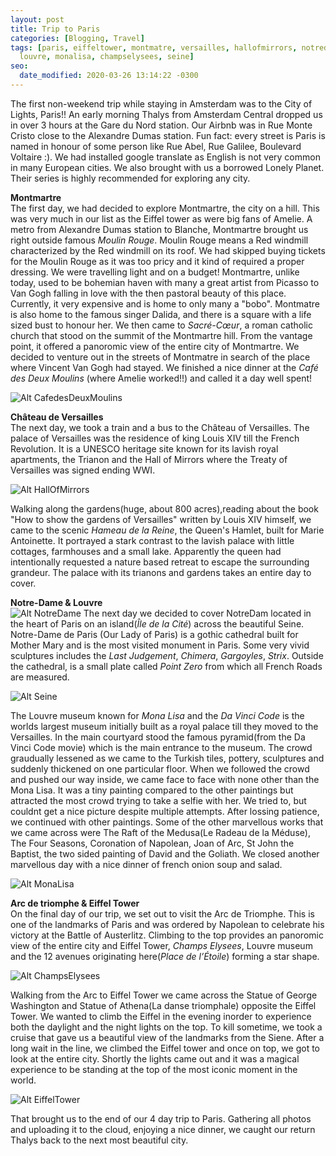 ```yaml
---
layout: post
title: Trip to Paris
categories: [Blogging, Travel]
tags: [paris, eiffeltower, montmatre, versailles, hallofmirrors, notredame, sacrecouer,
  louvre, monalisa, champselysees, seine]
seo:
  date_modified: 2020-03-26 13:14:22 -0300
---
```



The first non-weekend trip while staying in Amsterdam was to the City of Lights, Paris!!
An early morning Thalys from Amsterdam Central dropped us in over 3 hours at the Gare du Nord station. 
Our Airbnb was in Rue Monte Cristo close to the Alexandre Dumas station. Fun fact: every street is Paris is named in honour of some person like Rue Abel, Rue Galilee, Boulevard Voltaire :). We had installed google translate as English is not very common in many European cities. We also brought with us a borrowed Lonely Planet. Their series is highly recommended for exploring any city. 

**Montmartre**  
The first day, we had decided to explore Montmartre, the city on a hill. This was very much in our list as the Eiffel tower as were big fans of Amelie. 
A metro from Alexandre Dumas station to Blanche, Montmartre brought us right outside famous *Moulin Rouge*. Moulin Rouge means a Red windmill characterized by the Red windmill on its roof. We had skipped buying tickets for the Moulin Rouge as it was too pricy and it kind of required a proper dressing. We were travelling light and on a budget!
Montmartre, unlike today, used to be bohemian haven with many a great artist from Picasso to Van Gogh falling in love with the then pastoral beauty of this place. Currently, it very expensive and is home to only many a "bobo". Montmatre is also home to the famous singer Dalida, and there is a square with a life sized bust to honour her.
We then came to *Sacré-Cœur*, a roman catholic church that stood on the summit of the Montmartre hill. From the vantage point, it offered a panoromic view of the entire city of Montmartre. We decided to venture out in the streets of Montmatre in search of the place where Vincent Van Gogh had stayed. We finished a nice dinner at the *Café des Deux Moulins* (where Amelie worked!!) and called it a day well spent!

![Alt CafedesDeuxMoulins](/assets/img/posts/CafedesDeuxMoulins.jpg "Café des Deux Moulins")

**Château de Versailles**   
The next day, we took a train and a bus to the Château of Versailles. The palace of Versailles was the residence of king Louis XIV till the French Revolution. It is a UNESCO heritage site known for its lavish royal apartments, the Trianon and the Hall of Mirrors where the Treaty of Versailles was signed ending WWI. 

![Alt HallOfMirrors](/assets/img/posts/HallOfMirrors.jpg "Hall Of Mirrors")

Walking along the gardens(huge, about 800 acres),reading about the book "How to show the gardens of Versailles" written by Louis XIV himself, we came to the scenic *Hameau de la Reine*, the Queen's Hamlet, built for Marie Antoinette. It portrayed a stark contrast to the lavish palace with little cottages, farmhouses and a small lake. Apparently the queen had intentionally requested a nature based retreat to escape the surrounding grandeur. The palace with its trianons and gardens takes an entire day to cover.


**Notre-Dame & Louvre**   
![Alt NotreDame](/assets/img/posts/NotreDame.jpg "Notre-Dame")
The next day we decided to cover NotreDam located in the heart of Paris on an island(*Île de la Cité*) across the beautiful Seine. Notre-Dame de Paris (Our Lady of Paris)  is a gothic cathedral built for Mother Mary and is the most visited monument in Paris. Some very vivid sculptures includes the *Last Judgement*, *Chimera*, *Gargoyles*, *Strix*. Outside the cathedral, is a small plate called *Point Zero* from which all French Roads are measured. 

![Alt Seine](/assets/img/posts/Seine.jpg "Seine River")

The Louvre museum known for *Mona Lisa* and the *Da Vinci Code* is the worlds largest museum initially built as a royal palace till they moved to the Versailles. 
In the main courtyard stood the famous pyramid(from the Da Vinci Code movie) which is the main entrance to the museum. The crowd graudually lessened as we came to the Turkish tiles, pottery, sculptures and suddenly thickened on one particular floor. When we followed the crowd and pushed our way inside, we came face to face with none other than the Mona Lisa. It was a tiny painting compared to the other paintings but attracted the most crowd trying to take a selfie with her. We tried to, but couldnt get a nice picture despite multiple attempts. After lossing patience, we continued with other paintings. Some of the other marvellous works that we came across were The Raft of the Medusa(Le Radeau de la Méduse), The Four Seasons, Coronation of Napolean, Joan of Arc, St John the Baptist, the two sided painting of David and the Goliath. We closed another marvellous day with a nice dinner of french onion soup and salad.

![Alt MonaLisa](/assets/img/posts/MonaLisa.jpg "Mona Lisa")

**Arc de triomphe & Eiffel Tower**   
On the final day of our trip, we set out to visit the Arc de Triomphe. This is one of the landmarks of Paris and was ordered by Napolean to celebrate his victory at the Battle of Austerlitz. Climbing to the top provides an panoromic view of the entire city and Eiffel Tower, *Champs Elysees*, Louvre museum and the 12 avenues originating here(*Place de l’Étoile*) forming a star shape. 

![Alt ChampsElysees](/assets/img/posts/ChampsElysees.jpg "Champs-Élysées")

Walking from the Arc to Eiffel Tower we came across the Statue of George Washington and Statue of Athena(La danse triomphale) opposite the Eiffel Tower. We wanted to climb the Eiffel in the evening inorder to experience both the daylight and the night lights on the top. To kill sometime, we took a cruise that gave us a beautiful view of the landmarks from the Siene. After a long wait in the line, we climbed the Eiffel tower and once on top, we got to look at the entire city. Shortly the lights came out and it was a magical experience to be standing at the top of the most iconic moment in the world. 

![Alt EiffelTower](/assets/img/posts/EiffelTower.jpg "Eiffel Tower")

That brought us to the end of our 4 day trip to Paris. Gathering all photos and uploading it to the cloud, enjoying a nice dinner, we caught our return Thalys back to the next most beautiful city.	







